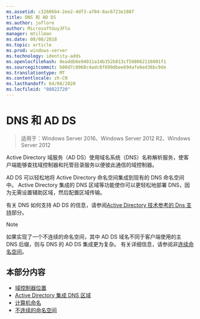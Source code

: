 ```yaml
---
ms.assetid: c32606b4-2ee2-4df3-a704-8ac6723e188f
title: DNS 和 AD DS
ms.author: joflore
author: MicrosoftGuyJFlo
manager: mtillman
ms.date: 08/08/2018
ms.topic: article
ms.prod: windows-server
ms.technology: identity-adds
ms.openlocfilehash: 0eaddb6e94011a14b352b813cf508062116001f1
ms.sourcegitcommit: b00d7c8968c4adc8f699dbee694afe6ed36bc9de
ms.translationtype: MT
ms.contentlocale: zh-CN
ms.lasthandoff: 04/08/2020
ms.locfileid: "80822720"
---
```

# <a name="dns-and-ad-ds"></a>DNS 和 AD DS

>适用于：Windows Server 2016、Windows Server 2012 R2、Windows Server 2012

Active Directory 域服务（AD DS）使用域名系统（DNS）名称解析服务，使客户端能够查找域控制器和托管目录服务以便彼此通信的域控制器。  
  
AD DS 可以轻松地将 Active Directory 命名空间集成到现有的 DNS 命名空间中。 Active Directory 集成的 DNS 区域等功能使你可以更轻松地部署 DNS，因为无需设置辅助区域，然后配置区域传输。  
  
有关 DNS 如何支持 AD DS 的信息，请参阅[Active Directory 技术参考的 Dns 支持](https://go.microsoft.com/fwlink/?LinkID=48147)部分。  
  
> [!NOTE]  
> 如果实现了一个不连续的命名空间，其中 AD DS 域名不同于客户端使用的主 DNS 后缀，则与 DNS 的 AD DS 集成更为复杂。 有关详细信息，请参阅非[连续命名空间](../../ad-ds/plan/../../ad-ds/plan/Disjoint-Namespace.md)。  
  
## <a name="in-this-section"></a>本部分内容  
  
- [域控制器位置](../../ad-ds/plan/Domain-Controller-Location.md)  
- [Active Directory 集成 DNS 区域](../../ad-ds/plan/Active-Directory-Integrated-DNS-Zones.md)  
- [计算机命名](../../ad-ds/plan/Computer-Naming.md)  
- [不连续的命名空间](../../ad-ds/plan/../../ad-ds/plan/Disjoint-Namespace.md)  
